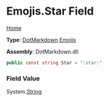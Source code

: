 # Emojis\.Star Field

[Home](../../../README.md)

**Type**: [DotMarkdown](../../README.md)\.[Emojis](../README.md)

**Assembly**: DotMarkdown\.dll

```csharp
public const string Star = ":star:"
```

### Field Value

System\.[String](https://docs.microsoft.com/en-us/dotnet/api/system.string)
